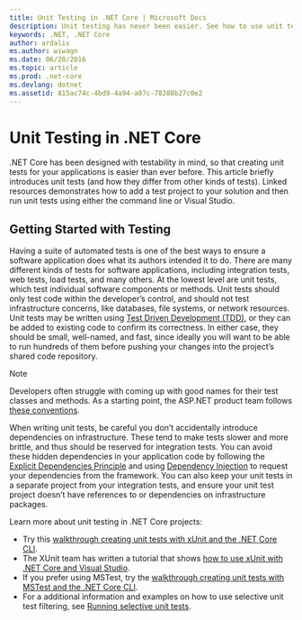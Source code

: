 ```yaml
---
title: Unit Testing in .NET Core | Microsoft Docs
description: Unit testing has never been easier. See how to use unit testing in .NET Core projects.
keywords: .NET, .NET Core
author: ardalis
ms.author: wiwagn
ms.date: 06/20/2016
ms.topic: article
ms.prod: .net-core
ms.devlang: dotnet
ms.assetid: 815ac74c-4bd9-4a94-a87c-78288b27c0e2
---
```


# Unit Testing in .NET Core

.NET Core has been designed with testability in mind, so that creating unit tests for your applications is easier than ever before. This article briefly introduces unit tests (and how they differ from other kinds of tests). Linked resources demonstrates how to add a test project to your solution and then run unit tests using either the command line or Visual Studio.

## Getting Started with Testing
 
Having a suite of automated tests is one of the best ways to ensure a software application does what its authors intended it to do. There are many different kinds of tests for software applications, including integration tests, web tests, load tests, and many others. At the lowest level are unit tests, which test individual software components or methods. Unit tests should only test code within the developer’s control, and should not test infrastructure concerns, like databases, file systems, or network resources. Unit tests may be written using [Test Driven Development (TDD)](http://deviq.com/test-driven-development/), or they can be added to existing code to confirm its correctness. In either case, they should be small, well-named, and fast, since ideally you will want to be able to run hundreds of them before pushing your changes into the project’s shared code repository.

> [!NOTE]
> Developers often struggle with coming up with good names for their test classes and methods. As a starting point, the ASP.NET product team follows [these conventions](https://github.com/aspnet/Home/wiki/Engineering-guidelines#unit-tests-and-functional-tests).

When writing unit tests, be careful you don’t accidentally introduce dependencies on infrastructure. These tend to make tests slower and more brittle, and thus should be reserved for integration tests. You can avoid these hidden dependencies in your application code by following the [Explicit Dependencies Principle](http://deviq.com/explicit-dependencies-principle/) and using [Dependency Injection](/aspnet/core/fundamentals/dependency-injection) to request your dependencies from the framework. You can also keep your unit tests in a separate project from your integration tests, and ensure your unit test project doesn’t have references to or dependencies on infrastructure packages.

Learn more about unit testing in .NET Core projects:

* Try this [walkthrough creating unit tests with xUnit and the .NET Core CLI](unit-testing-with-dotnet-test.md). 
* The XUnit team has written a tutorial that shows
[how to use xUnit with .NET Core and Visual Studio](http://xunit.github.io/docs/getting-started-dotnet-core.html).
* If you prefer using MSTest, try the [walkthrough creating unit tests with MSTest and the .NET Core CLI](unit-testing-with-mstest.md).
* For a additional information and examples on how to use selective unit test filtering, see [Running selective unit tests](../testing/selective-unit-tests.md).
